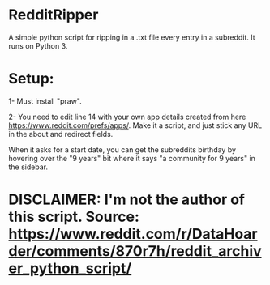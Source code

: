 # RedditRipper
A simple python script for ripping in a .txt file every entry in a subreddit. It runs on Python 3.

# Setup:
1- Must install "praw".

2- You need to edit line 14 with your own app details created from here https://www.reddit.com/prefs/apps/. Make it a script, and just stick any URL in the about and redirect fields.

When it asks for a start date, you can get the subreddits birthday by hovering over the "9 years" bit where it says "a community for 9 years" in the sidebar.

# DISCLAIMER: I'm not the author of this script. Source: https://www.reddit.com/r/DataHoarder/comments/870r7h/reddit_archiver_python_script/
